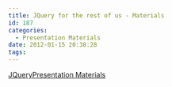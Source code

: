 ```yaml
---
title: JQuery for the rest of us - Materials
id: 187
categories:
  - Presentation Materials
date: 2012-01-15 20:38:28
tags:
---
```


[JQueryPresentation Materials](http://stccode.net/wp-content/uploads/2012/01/JQueryPresentation.zip)